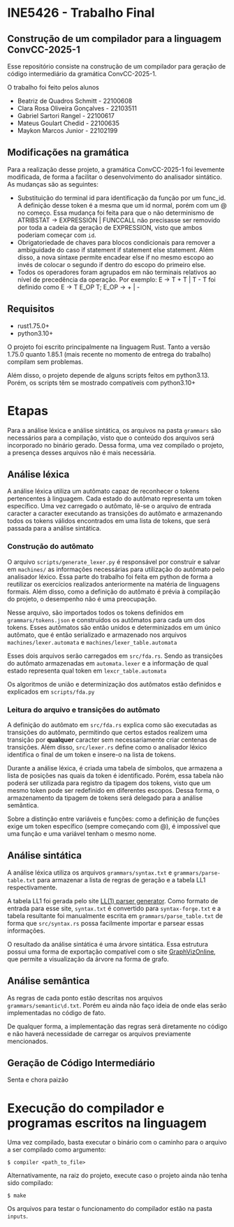 # INE5426 - Trabalho Final
## Construção de um compilador para a linguagem ConvCC-2025-1
Esse repositório consiste na construção de um compilador para geração de código intermediário da gramática ConvCC-2025-1.

O trabalho foi feito pelos alunos
- Beatriz de Quadros Schmitt - 22100608
- Clara Rosa Oliveira Gonçalves - 22103511
- Gabriel Sartori Rangel - 22100617
- Mateus Goulart Chedid - 22100635
- Maykon Marcos Junior - 22102199

## Modificações na gramática
Para a realização desse projeto, a gramática ConvCC-2025-1 foi levemente modificada, de forma a facilitar o desenvolvimento do analisador sintático. As mudanças são as seguintes:
- Substituição do terminal id para identificação da função por um func_id. A definição desse token é a mesma que um id normal, porém com um @ no começo. Essa mudança foi feita para que o não determinismo de ATRIBSTAT -> EXPRESSION | FUNCCALL não precisasse ser removido por toda a cadeia da geração de EXPRESSION, visto que ambos poderiam começar com `id`.
- Obrigatoriedade de chaves para blocos condicionais para remover a ambiguidade do caso if statement if statement else statement. Além disso, a nova sintaxe permite encadear else if no mesmo escopo ao invés de colocar o segundo if dentro do escopo do primeiro else.
- Todos os operadores foram agrupados em não terminais relativos ao nível de precedência da operação. Por exemplo: E -> T + T | T - T foi definido como E -> T E_OP T; E_OP -> + | -

## Requisitos
- rust1.75.0+
- python3.10+

O projeto foi escrito principalmente na linguagem Rust. Tanto a versão 1.75.0 quanto 1.85.1 (mais recente no momento de entrega do trabalho) compilam sem problemas.

Além disso, o projeto depende de alguns scripts feitos em python3.13. Porém, os scripts têm se mostrado compatíveis com python3.10+

# Etapas
Para a análise léxica e análise sintática, os arquivos na pasta `grammars` são necessários para a compilação, visto que o conteúdo dos arquivos será incorporado no binário gerado. Dessa forma, uma vez compilado o projeto, a presença desses arquivos não é mais necessária.  

## Análise léxica
A análise léxica utiliza um autômato capaz de reconhecer o tokens pertencentes à linguagem. Cada estado do autômato representa um token específico. Uma vez carregado o autômato, lê-se o arquivo de entrada caracter a caracter executando as transições do autômato e armazenando todos os tokens válidos encontrados em uma lista de tokens, que será passada para a análise sintática.
### Construção do autômato
O arquivo `scripts/generate_lexer.py` é responsável por construir e salvar em `machines/` as informações necessárias para utilização do autômato pelo analisador léxico. Essa parte do trabalho foi feita em python de forma a reutilizar os exercícios realizados anteriormente na matéria de linguagens formais. Além disso, como a definição do autômato é prévia à compilação do projeto, o desempenho não é uma preocupação.

Nesse arquivo, são importados todos os tokens definidos em `grammars/tokens.json` e construídos os autômatos para cada um dos tokens. Esses autômatos são então unidos e determinizados em um único autômato, que é então serializado e armazenado nos arquivos `machines/lexer.automata` e `machines/lexer_table.automata`

Esses dois arquivos serão carregados em `src/fda.rs`. Sendo as transições do autômato armazenadas em `automata.lexer` e a informação de qual estado representa qual token em `lexcr_table.automata`

Os algoritmos de união e determinização dos autômatos estão definidos e explicados em `scripts/fda.py`

### Leitura do arquivo e transições do autômato
A definição do autômato em `src/fda.rs` explica como são executadas as transições do autômato, permitindo que certos estados realizem uma transição por **qualquer** caracter sem necessariamente criar centenas de transições. Além disso, `src/lexer.rs` define como o analisador léxico identifica o final de um token e insere-o na lista de tokens.

Durante a análise léxica, é criada uma tabela de símbolos, que armazena a lista de posições nas quais da token é identificado. Porém, essa tabela não poderá ser utilizada para registro da tipagem dos tokens, visto que um mesmo token pode ser redefinido em diferentes escopos. Dessa forma, o armazenamento da tipagem de tokens será delegado para a análise semântica.

Sobre a distinção entre variáveis e funções: como a definição de funções exige um token específico (sempre começando com @), é impossível que uma função e uma variável tenham o mesmo nome.

## Análise sintática
A análise léxica utiliza os arquivos `grammars/syntax.txt` e `grammars/parse-table.txt` para armazenar a lista de regras de geração e a tabela LL1 respectivamente.

A tabela LL1 foi gerada pelo site [LL(1) parser generator](https://jsmachines.sourceforge.net/machines/ll1.html). Como formato de entrada para esse site, `syntax.txt` é convertido para `syntax-forge.txt` e a tabela resultante foi manualmente escrita em `grammars/parse_table.txt` de forma que `src/syntax.rs` possa facilmente importar e parsear essas informações.

O resultado da análise sintática é uma árvore sintática. Essa estrutura possui uma forma de exportação compatível com o site [GraphVizOnline](https://dreampuf.github.io/GraphvizOnline/?engine=dot), que permite a visualização da árvore na forma de grafo.

## Análise semântica
<!-- TODO: fazer essa bomba né kk -->
As regras de cada ponto estão descritas nos arquivos `grammars/semantic\d.txt`. Porém eu ainda não faço ideia de onde elas serão implementadas no código de fato.

De qualquer forma, a implementação das regras será diretamente no código e não haverá necessidade de carregar os arquivos previamente mencionados.

## Geração de Código Intermediário
<!-- TODO: ¯\_(ツ)_/¯ -->
Senta e chora paizão

# Execução do compilador e programas escritos na linguagem
<!-- TODO: Colocar isso tudo no makefile -->
Uma vez compilado, basta executar o binário com o caminho para o arquivo a ser compilado como argumento:
```
$ compiler <path_to_file>
```
Alternativamente, na raiz do projeto, execute caso o projeto ainda não tenha sido compilado:
```
$ make
```
Os arquivos para testar o funcionamento do compilador estão na pasta `inputs`.
